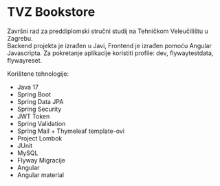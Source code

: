 # TVZ Bookstore
Završni rad za preddiplomski stručni studij na Tehničkom Veleučilištu u Zagrebu.<br>
Backend projekta je izrađen u Javi, Frontend je izrađen pomoću Angular Javascripta.
Za pokretanje aplikacije koristiti profile: dev, flywaytestdata, flywayreset.

Korištene tehnologije:
* Java 17
* Spring Boot
* Spring Data JPA
* Spring Security
* JWT Token
* Spring Validation
* Spring Mail + Thymeleaf template-ovi
* Project Lombok
* JUnit
* MySQL
* Flyway Migracije
* Angular
* Angular material